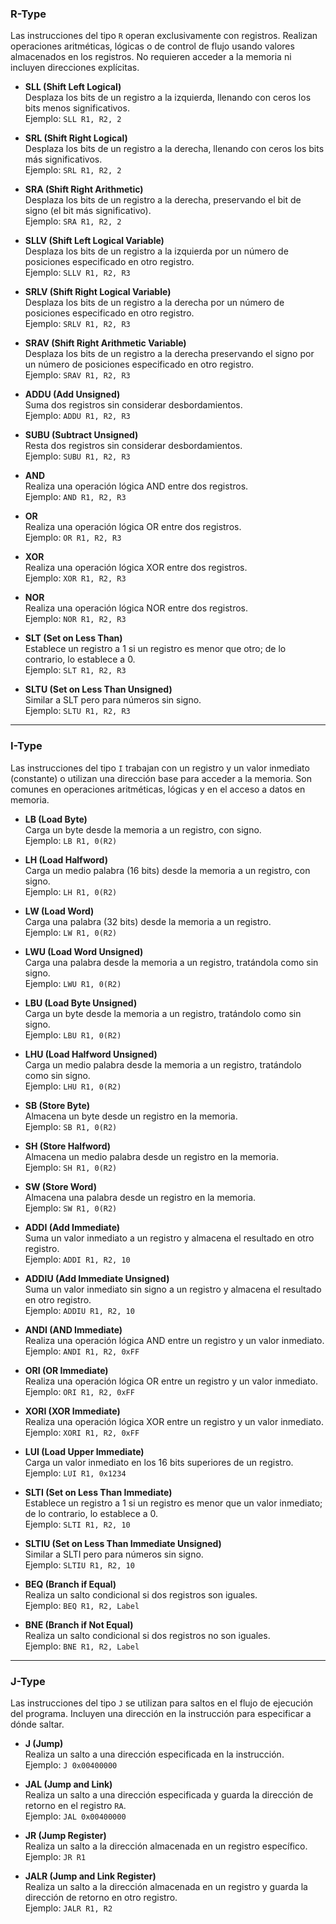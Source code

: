 ### R-Type
Las instrucciones del tipo `R` operan exclusivamente con registros. Realizan operaciones aritméticas, lógicas o de control de flujo usando valores almacenados en los registros. No requieren acceder a la memoria ni incluyen direcciones explícitas.

- **SLL (Shift Left Logical)**  
Desplaza los bits de un registro a la izquierda, llenando con ceros los bits menos significativos.  
Ejemplo: `SLL R1, R2, 2`

- **SRL (Shift Right Logical)**  
Desplaza los bits de un registro a la derecha, llenando con ceros los bits más significativos.  
Ejemplo: `SRL R1, R2, 2`

- **SRA (Shift Right Arithmetic)**  
Desplaza los bits de un registro a la derecha, preservando el bit de signo (el bit más significativo).  
Ejemplo: `SRA R1, R2, 2`

- **SLLV (Shift Left Logical Variable)**  
Desplaza los bits de un registro a la izquierda por un número de posiciones especificado en otro registro.  
Ejemplo: `SLLV R1, R2, R3`

- **SRLV (Shift Right Logical Variable)**  
Desplaza los bits de un registro a la derecha por un número de posiciones especificado en otro registro.  
Ejemplo: `SRLV R1, R2, R3`

- **SRAV (Shift Right Arithmetic Variable)**  
Desplaza los bits de un registro a la derecha preservando el signo por un número de posiciones especificado en otro registro.  
Ejemplo: `SRAV R1, R2, R3`

- **ADDU (Add Unsigned)**  
Suma dos registros sin considerar desbordamientos.  
Ejemplo: `ADDU R1, R2, R3`

- **SUBU (Subtract Unsigned)**  
Resta dos registros sin considerar desbordamientos.  
Ejemplo: `SUBU R1, R2, R3`

- **AND**  
Realiza una operación lógica AND entre dos registros.  
Ejemplo: `AND R1, R2, R3`

- **OR**  
Realiza una operación lógica OR entre dos registros.  
Ejemplo: `OR R1, R2, R3`

- **XOR**  
Realiza una operación lógica XOR entre dos registros.  
Ejemplo: `XOR R1, R2, R3`

- **NOR**  
Realiza una operación lógica NOR entre dos registros.  
Ejemplo: `NOR R1, R2, R3`

- **SLT (Set on Less Than)**  
Establece un registro a 1 si un registro es menor que otro; de lo contrario, lo establece a 0.  
Ejemplo: `SLT R1, R2, R3`

- **SLTU (Set on Less Than Unsigned)**  
Similar a SLT pero para números sin signo.  
Ejemplo: `SLTU R1, R2, R3`

---

### I-Type  
Las instrucciones del tipo `I` trabajan con un registro y un valor inmediato (constante) o utilizan una dirección base para acceder a la memoria. Son comunes en operaciones aritméticas, lógicas y en el acceso a datos en memoria.

- **LB (Load Byte)**  
Carga un byte desde la memoria a un registro, con signo.  
Ejemplo: `LB R1, 0(R2)`

- **LH (Load Halfword)**  
Carga un medio palabra (16 bits) desde la memoria a un registro, con signo.  
Ejemplo: `LH R1, 0(R2)`

- **LW (Load Word)**  
Carga una palabra (32 bits) desde la memoria a un registro.  
Ejemplo: `LW R1, 0(R2)`

- **LWU (Load Word Unsigned)**  
Carga una palabra desde la memoria a un registro, tratándola como sin signo.  
Ejemplo: `LWU R1, 0(R2)`

- **LBU (Load Byte Unsigned)**  
Carga un byte desde la memoria a un registro, tratándolo como sin signo.  
Ejemplo: `LBU R1, 0(R2)`

- **LHU (Load Halfword Unsigned)**  
Carga un medio palabra desde la memoria a un registro, tratándolo como sin signo.  
Ejemplo: `LHU R1, 0(R2)`

- **SB (Store Byte)**  
Almacena un byte desde un registro en la memoria.  
Ejemplo: `SB R1, 0(R2)`

- **SH (Store Halfword)**  
Almacena un medio palabra desde un registro en la memoria.  
Ejemplo: `SH R1, 0(R2)`

- **SW (Store Word)**  
Almacena una palabra desde un registro en la memoria.  
Ejemplo: `SW R1, 0(R2)`

- **ADDI (Add Immediate)**  
Suma un valor inmediato a un registro y almacena el resultado en otro registro.  
Ejemplo: `ADDI R1, R2, 10`

- **ADDIU (Add Immediate Unsigned)**  
Suma un valor inmediato sin signo a un registro y almacena el resultado en otro registro.  
Ejemplo: `ADDIU R1, R2, 10`

- **ANDI (AND Immediate)**  
Realiza una operación lógica AND entre un registro y un valor inmediato.  
Ejemplo: `ANDI R1, R2, 0xFF`

- **ORI (OR Immediate)**  
Realiza una operación lógica OR entre un registro y un valor inmediato.  
Ejemplo: `ORI R1, R2, 0xFF`

- **XORI (XOR Immediate)**  
Realiza una operación lógica XOR entre un registro y un valor inmediato.  
Ejemplo: `XORI R1, R2, 0xFF`

- **LUI (Load Upper Immediate)**  
Carga un valor inmediato en los 16 bits superiores de un registro.  
Ejemplo: `LUI R1, 0x1234`

- **SLTI (Set on Less Than Immediate)**  
Establece un registro a 1 si un registro es menor que un valor inmediato; de lo contrario, lo establece a 0.  
Ejemplo: `SLTI R1, R2, 10`

- **SLTIU (Set on Less Than Immediate Unsigned)**  
Similar a SLTI pero para números sin signo.  
Ejemplo: `SLTIU R1, R2, 10`

- **BEQ (Branch if Equal)**  
Realiza un salto condicional si dos registros son iguales.  
Ejemplo: `BEQ R1, R2, Label`

- **BNE (Branch if Not Equal)**  
Realiza un salto condicional si dos registros no son iguales.  
Ejemplo: `BNE R1, R2, Label`  

---

### J-Type  
Las instrucciones del tipo `J` se utilizan para saltos en el flujo de ejecución del programa. Incluyen una dirección en la instrucción para especificar a dónde saltar.

- **J (Jump)**  
Realiza un salto a una dirección especificada en la instrucción.  
Ejemplo: `J 0x00400000`

- **JAL (Jump and Link)**  
Realiza un salto a una dirección especificada y guarda la dirección de retorno en el registro `RA`.  
Ejemplo: `JAL 0x00400000`

- **JR (Jump Register)**  
Realiza un salto a la dirección almacenada en un registro específico.  
Ejemplo: `JR R1`

- **JALR (Jump and Link Register)**  
Realiza un salto a la dirección almacenada en un registro y guarda la dirección de retorno en otro registro.  
Ejemplo: `JALR R1, R2`
